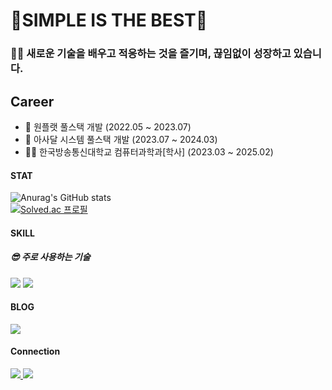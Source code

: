 # 🔭SIMPLE IS THE BEST🌱  
   
### 🧑‍💻 새로운 기술을 배우고 적응하는 것을 즐기며, 끊임없이 성장하고 있습니다.  


   
## Career
- 🏢 원플랫 풀스택 개발 (2022.05 ~ 2023.07)
- 🏢 아사달 시스템 풀스택 개발 (2023.07 ~ 2024.03)
- 👨‍🎓 한국방송통신대학교 컴퓨터과학과[학사] (2023.03 ~ 2025.02)
   
  

#### STAT

![Anurag's GitHub stats](https://github-readme-stats.vercel.app/api?username=babyslayerr&show_icons=true&theme=transparent)
<br/>
[![Solved.ac 프로필](http://mazassumnida.wtf/api/v2/generate_badge?boj=whdghks619)](https://solved.ac/whdghks619)

#### SKILL

##### 😎 주로 사용하는 기술

<a href="https://blog.naver.com/gksqlcxkdns1" target="_blank"><img src="https://img.shields.io/badge/Spring--Boot-green?logo=Spring Boot&logoColor=#6DB33F"/></a>
<a href="https://blog.naver.com/gksqlcxkdns1" target="_blank"><img src="https://img.shields.io/badge/Vue-green?logo=Vue.js&logoColor=#4FC08D"/></a>
  

#### BLOG

<a href="https://blog.naver.com/gksqlcxkdns1" target="_blank"><img src="https://img.shields.io/badge/NAVER--BLOG-green?logo=Naver&logoColor=#03C75A"/></a>

#### Connection

<a href="mailto:whdghks619@gmail.com">
  <img src="https://camo.githubusercontent.com/ce49934a88d6e629df27bb7a7ebd8b5fb6e2efdcf5cd8def05ec1f45450a44dd/68747470733a2f2f696d672e736869656c64732e696f2f62616467652f476d61696c2d6561343333353f6c6f676f3d476d61696c266c6f676f436f6c6f723d7768697465266c696e6b3d6d61696c746f3a73756a6b39313240676d61696c2e636f6d">
</a>
<a href="mailto:gksqlcxkdns1@naver.com">
  <img src="https://camo.githubusercontent.com/b251c25e2cab7fe0a65c673f11e1eb39b21466acce387ea3b6dd2979269526ca/68747470733a2f2f696d672e736869656c64732e696f2f62616467652f4e617665722d3033433735413f6c6f676f3d4e61766572266c6f676f436f6c6f723d7768697465266c696e6b3d6d61696c746f3a746e776a643939313261406e617665722e636f6d">
</a>


<!--
**babyslayerr/babyslayerr** is a ✨ _special_ ✨ repository because its `README.md` (this file) appears on your GitHub profile.

Here are some ideas to get you started:

- 🔭 I’m currently working on ...
- 🌱 I’m currently learning ...
- 👯 I’m looking to collaborate on ...
- 🤔 I’m looking for help with ...
- 💬 Ask me about ...
- 📫 How to reach me: ...
- 😄 Pronouns: ...
- ⚡ Fun fact: ...
-->

